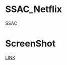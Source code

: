 # SSAC_Netflix
SSAC

# ScreenShot
[LINK](https://github.com/HwangChanho/SSAC_Netflix/blob/main/스크린샷%202021-10-01%20오후%205.24.34.png)
